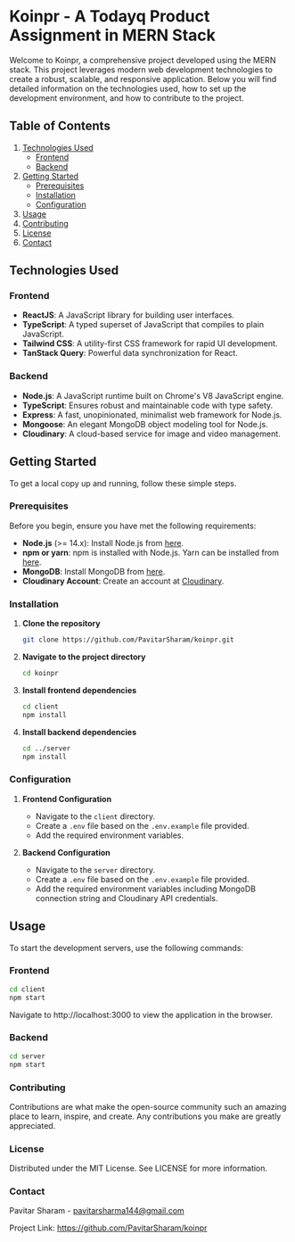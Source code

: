 # Koinpr - A Todayq Product Assignment in MERN Stack

Welcome to Koinpr, a comprehensive project developed using the MERN stack. This project leverages modern web development technologies to create a robust, scalable, and responsive application. Below you will find detailed information on the technologies used, how to set up the development environment, and how to contribute to the project.

## Table of Contents

1. [Technologies Used](#technologies-used)
   - [Frontend](#frontend)
   - [Backend](#backend)
2. [Getting Started](#getting-started)
   - [Prerequisites](#prerequisites)
   - [Installation](#installation)
   - [Configuration](#configuration)
3. [Usage](#usage)
4. [Contributing](#contributing)
5. [License](#license)
6. [Contact](#contact)

## Technologies Used

### Frontend
- **ReactJS**: A JavaScript library for building user interfaces.
- **TypeScript**: A typed superset of JavaScript that compiles to plain JavaScript.
- **Tailwind CSS**: A utility-first CSS framework for rapid UI development.
- **TanStack Query**: Powerful data synchronization for React.

### Backend
- **Node.js**: A JavaScript runtime built on Chrome's V8 JavaScript engine.
- **TypeScript**: Ensures robust and maintainable code with type safety.
- **Express**: A fast, unopinionated, minimalist web framework for Node.js.
- **Mongoose**: An elegant MongoDB object modeling tool for Node.js.
- **Cloudinary**: A cloud-based service for image and video management.

## Getting Started

To get a local copy up and running, follow these simple steps.

### Prerequisites

Before you begin, ensure you have met the following requirements:

- **Node.js** (>= 14.x): Install Node.js from [here](https://nodejs.org/).
- **npm or yarn**: npm is installed with Node.js. Yarn can be installed from [here](https://yarnpkg.com/).
- **MongoDB**: Install MongoDB from [here](https://www.mongodb.com/try/download/community).
- **Cloudinary Account**: Create an account at [Cloudinary](https://cloudinary.com/).

### Installation

1. **Clone the repository**
    ```sh
    git clone https://github.com/PavitarSharam/koinpr.git
    ```

2. **Navigate to the project directory**
    ```sh
    cd koinpr
    ```

3. **Install frontend dependencies**
    ```sh
    cd client
    npm install
    ```

4. **Install backend dependencies**
    ```sh
    cd ../server
    npm install
    ```

### Configuration

1. **Frontend Configuration**
    - Navigate to the `client` directory.
    - Create a `.env` file based on the `.env.example` file provided.
    - Add the required environment variables.

2. **Backend Configuration**
    - Navigate to the `server` directory.
    - Create a `.env` file based on the `.env.example` file provided.
    - Add the required environment variables including MongoDB connection string and Cloudinary API credentials.

## Usage

To start the development servers, use the following commands:

### Frontend
```sh
cd client
npm start
```

Navigate to http://localhost:3000 to view the application in the browser. 


### Backend
```sh
cd server
npm start
```

### Contributing

Contributions are what make the open-source community such an amazing place to learn, inspire, and create. Any contributions you make are greatly appreciated.

### License
Distributed under the MIT License. See LICENSE for more information.

### Contact
Pavitar Sharam - pavitarsharma144@gmail.com

Project Link: https://github.com/PavitarSharam/koinpr




